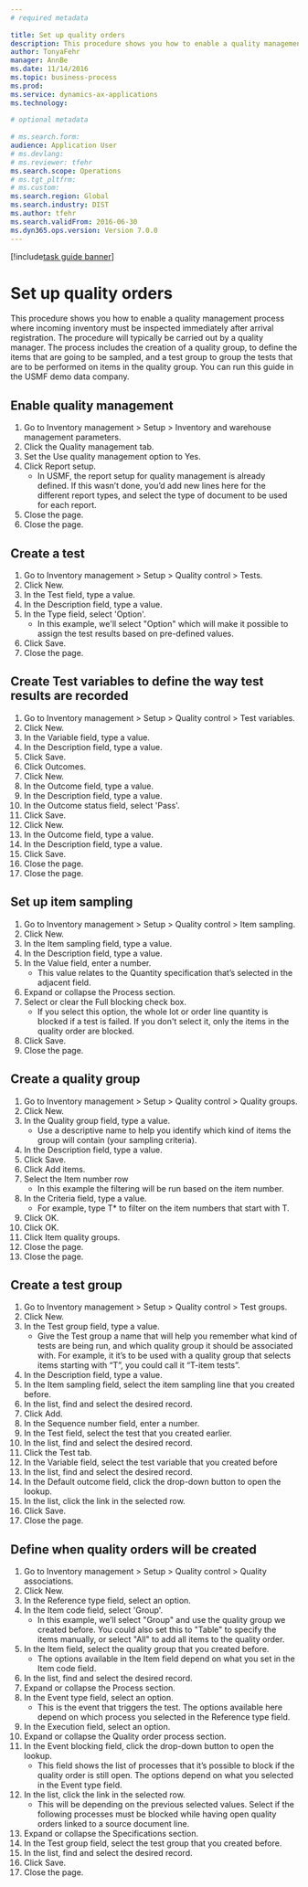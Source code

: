 ```yaml
--- 
# required metadata 
 
title: Set up quality orders
description: This procedure shows you how to enable a quality management process where incoming inventory must be inspected immediately after arrival registration. 
author: TonyaFehr 
manager: AnnBe 
ms.date: 11/14/2016
ms.topic: business-process 
ms.prod:  
ms.service: dynamics-ax-applications 
ms.technology:  
 
# optional metadata 
 
# ms.search.form:   
audience: Application User 
# ms.devlang:  
# ms.reviewer: tfehr 
ms.search.scope: Operations 
# ms.tgt_pltfrm:  
# ms.custom:  
ms.search.region: Global
ms.search.industry: DIST
ms.author: tfehr 
ms.search.validFrom: 2016-06-30 
ms.dyn365.ops.version: Version 7.0.0 
---
```


[!include[task guide banner](../../includes/task-guide-banner.md)]

# Set up quality orders

This procedure shows you how to enable a quality management process where incoming inventory must be inspected immediately after arrival registration. The procedure will typically be carried out by a quality manager. The process includes the creation of a quality group, to define the items that are going to be sampled, and a test group to group the tests that are to be performed on items in the quality group. You can run this guide in the USMF demo data company.


## Enable quality management
1. Go to Inventory management > Setup > Inventory and warehouse management parameters.
2. Click the Quality management tab.
3. Set the Use quality management option to Yes.
4. Click Report setup.
    * In USMF, the report setup for quality management is already defined. If this wasn’t done, you’d add new lines here for the different report types, and select the type of document to be used for each report.  
5. Close the page.
6. Close the page.

## Create a test
1. Go to Inventory management > Setup > Quality control > Tests.
2. Click New.
3. In the Test field, type a value.
4. In the Description field, type a value.
5. In the Type field, select 'Option'.
    * In this example, we'll select "Option" which will make it possible to assign the test results based on pre-defined values.  
6. Click Save.
7. Close the page.

## Create Test variables to define the way test results are recorded
1. Go to Inventory management > Setup > Quality control > Test variables.
2. Click New.
3. In the Variable field, type a value.
4. In the Description field, type a value.
5. Click Save.
6. Click Outcomes.
7. Click New.
8. In the Outcome field, type a value.
9. In the Description field, type a value.
10. In the Outcome status field, select 'Pass'.
11. Click Save.
12. Click New.
13. In the Outcome field, type a value.
14. In the Description field, type a value.
15. Click Save.
16. Close the page.
17. Close the page.

## Set up item sampling
1. Go to Inventory management > Setup > Quality control > Item sampling.
2. Click New.
3. In the Item sampling field, type a value.
4. In the Description field, type a value.
5. In the Value field, enter a number.
    * This value relates to the Quantity specification that’s selected in the adjacent field.  
6. Expand or collapse the Process section.
7. Select or clear the Full blocking check box.
    * If you select this option, the whole lot or order line quantity is blocked if a test is failed. If you don't select it, only the items in the quality order are blocked.  
8. Click Save.
9. Close the page.

## Create a quality group
1. Go to Inventory management > Setup > Quality control > Quality groups.
2. Click New.
3. In the Quality group field, type a value.
    * Use a descriptive name to help you identify which kind of items the group will contain (your sampling criteria).  
4. In the Description field, type a value.
5. Click Save.
6. Click Add items.
7. Select the Item number row
    * In this example the filtering will be run based on  the item number.  
8. In the Criteria field, type a value.
    * For example, type T* to filter on the item numbers that start with T.  
9. Click OK.
10. Click OK.
11. Click Item quality groups.
12. Close the page.
13. Close the page.

## Create a test group
1. Go to Inventory management > Setup > Quality control > Test groups.
2. Click New.
3. In the Test group field, type a value.
    * Give the Test group a name that will help you remember what kind of tests are being run, and which quality group it should be associated with. For example, it it’s to be used with a quality group that selects items starting with “T”, you could call it “T-item tests”.  
4. In the Description field, type a value.
5. In the Item sampling field, select the item sampling line that you created before.
6. In the list, find and select the desired record.
7. Click Add.
8. In the Sequence number field, enter a number.
9. In the Test field, select the test that you created earlier.
10. In the list, find and select the desired record.
11. Click the Test tab.
12. In the Variable field, select the test variable that you created before
13. In the list, find and select the desired record.
14. In the Default outcome field, click the drop-down button to open the lookup.
15. In the list, click the link in the selected row.
16. Click Save.
17. Close the page.

## Define when quality orders will be created
1. Go to Inventory management > Setup > Quality control > Quality associations.
2. Click New.
3. In the Reference type field, select an option.
4. In the Item code field, select 'Group'.
    * In this example, we’ll select "Group" and use the quality group we created before. You could also set this to "Table" to specify the items manually, or select "All" to add all items to the quality order.  
5. In the Item field, select the quality group that you created before.
    * The options available in the Item field depend on what you set in the Item code field.  
6. In the list, find and select the desired record.
7. Expand or collapse the Process section.
8. In the Event type field, select an option.
    * This is the event that triggers the test. The options available here depend on which process you selected in the Reference type field.  
9. In the Execution field, select an option.
10. Expand or collapse the Quality order process section.
11. In the Event blocking field, click the drop-down button to open the lookup.
    * This field shows the list of processes that it’s possible to block if the quality order is still open. The options depend on what you selected in the Event type field.  
12. In the list, click the link in the selected row.
    * This will be depending on the previous selected values. Select if the following processes must be blocked while having open quality orders linked to a source document line.  
13. Expand or collapse the Specifications section.
14. In the Test group field, select the test group that you created before.
15. In the list, find and select the desired record.
16. Click Save.
17. Close the page.

